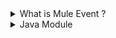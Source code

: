 
<details><summary>What is Mule Event ?</summary>


<b>Reference:</b> https://docs.mulesoft.com/mule-runtime/4.3/about-mule-event<br/>
https://dzone.com/articles/mule-4-message-structure-events-and-variable-scope

</details>

<details><summary>Java Module</summary>
http://localhost:8081/java-static?name=kishore&city=ongole

http://localhost:8081/java-invoke?stock=ibm
</details>